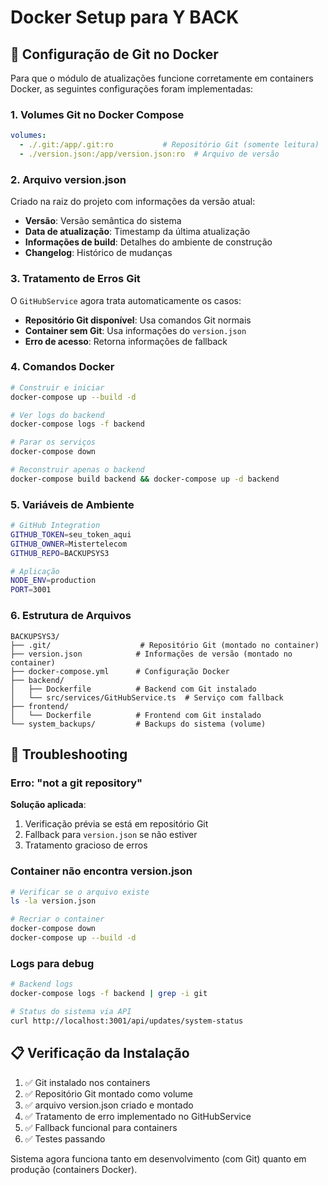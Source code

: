 # Docker Setup para Y BACK

## 🐳 Configuração de Git no Docker

Para que o módulo de atualizações funcione corretamente em containers Docker, as seguintes configurações foram implementadas:

### 1. Volumes Git no Docker Compose

```yaml
volumes:
  - ./.git:/app/.git:ro           # Repositório Git (somente leitura)
  - ./version.json:/app/version.json:ro  # Arquivo de versão
```

### 2. Arquivo version.json

Criado na raiz do projeto com informações da versão atual:

- **Versão**: Versão semântica do sistema
- **Data de atualização**: Timestamp da última atualização
- **Informações de build**: Detalhes do ambiente de construção
- **Changelog**: Histórico de mudanças

### 3. Tratamento de Erros Git

O `GitHubService` agora trata automaticamente os casos:

- **Repositório Git disponível**: Usa comandos Git normais
- **Container sem Git**: Usa informações do `version.json`
- **Erro de acesso**: Retorna informações de fallback

### 4. Comandos Docker

```bash
# Construir e iniciar
docker-compose up --build -d

# Ver logs do backend
docker-compose logs -f backend

# Parar os serviços
docker-compose down

# Reconstruir apenas o backend
docker-compose build backend && docker-compose up -d backend
```

### 5. Variáveis de Ambiente

```bash
# GitHub Integration
GITHUB_TOKEN=seu_token_aqui
GITHUB_OWNER=Mistertelecom
GITHUB_REPO=BACKUPSYS3

# Aplicação
NODE_ENV=production
PORT=3001
```

### 6. Estrutura de Arquivos

```
BACKUPSYS3/
├── .git/                    # Repositório Git (montado no container)
├── version.json            # Informações de versão (montado no container)
├── docker-compose.yml      # Configuração Docker
├── backend/
│   ├── Dockerfile          # Backend com Git instalado
│   └── src/services/GitHubService.ts  # Serviço com fallback
├── frontend/
│   └── Dockerfile          # Frontend com Git instalado
└── system_backups/         # Backups do sistema (volume)
```

## 🔧 Troubleshooting

### Erro: "not a git repository"

**Solução aplicada**:
1. Verificação prévia se está em repositório Git
2. Fallback para `version.json` se não estiver
3. Tratamento gracioso de erros

### Container não encontra version.json

```bash
# Verificar se o arquivo existe
ls -la version.json

# Recriar o container
docker-compose down
docker-compose up --build -d
```

### Logs para debug

```bash
# Backend logs
docker-compose logs -f backend | grep -i git

# Status do sistema via API
curl http://localhost:3001/api/updates/system-status
```

## 📋 Verificação da Instalação

1. ✅ Git instalado nos containers
2. ✅ Repositório Git montado como volume
3. ✅ arquivo version.json criado e montado
4. ✅ Tratamento de erro implementado no GitHubService
5. ✅ Fallback funcional para containers
6. ✅ Testes passando

Sistema agora funciona tanto em desenvolvimento (com Git) quanto em produção (containers Docker).